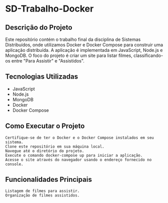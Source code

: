 # SD-Trabalho-Docker

## Descrição do Projeto

Este repositório contém o trabalho final da disciplina de Sistemas Distribuídos, onde utilizamos Docker e Docker Compose para construir uma aplicação distribuída. A aplicação é implementada em JavaScript, Node.js e MongoDB. O foco do projeto é criar um site para listar filmes, classificando-os entre "Para Assistir" e "Assistidos".

## Tecnologias Utilizadas

- JavaScript
- Node.js
- MongoDB
- Docker
- Docker Compose

## Como Executar o Projeto

    Certifique-se de ter o Docker e o Docker Compose instalados em seu sistema.
    Clone este repositório em sua máquina local.
    Navegue até o diretório do projeto.
    Execute o comando docker-compose up para iniciar a aplicação.
    Acesse o site através do navegador usando o endereço fornecido no console.

## Funcionalidades Principais

    Listagem de filmes para assistir.
    Organização de filmes assistidos.
